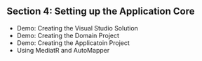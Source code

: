 ## Section 4: Setting up the Application Core
* Demo: Creating the Visual Studio Solution
* Demo: Creating the Domain Project
* Demo: Creating the Applicatoin Project
* Using MediatR and AutoMapper
